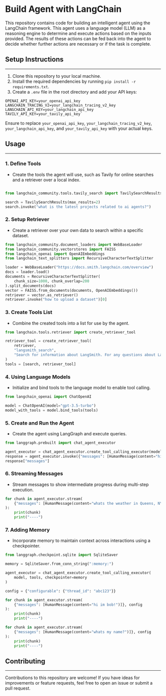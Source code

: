 Build Agent with LangChain
==========================



This repository contains code for building an intelligent agent using the LangChain framework. This agent uses a language model (LLM) as a reasoning engine to determine and execute actions based on the inputs provided. The results of these actions can be fed back into the agent to decide whether further actions are necessary or if the task is complete.

Setup Instructions
------------------

* * * * *

1.  Clone this repository to your local machine.
2.  Install the required dependencies by running `pip install -r requirements.txt`.
3.  Create a `.env` file in the root directory and add your API keys:


```
OPENAI_API_KEY=your_openai_api_key
LANGCHAIN_TRACING_V2=your_langchain_tracing_v2_key
LANGCHAIN_API_KEY=your_langchain_api_key
TAVILY_API_KEY=your_tavily_api_key`
```

Ensure to replace `your_openai_api_key`, `your_langchain_tracing_v2_key`, `your_langchain_api_key`, and `your_tavily_api_key` with your actual keys.

Usage
-----

* * * * *

### 1\. Define Tools

-   Create the tools the agent will use, such as Tavily for online searches and a retriever over a local index.

```python

from langchain_community.tools.tavily_search import TavilySearchResults

search = TavilySearchResults(max_results=2)
search.invoke("what is the latest projects related to ai agents?")
```

### 2\. Setup Retriever

-   Create a retriever over your own data to search within a specific dataset.



```python
from langchain_community.document_loaders import WebBaseLoader
from langchain_community.vectorstores import FAISS
from langchain_openai import OpenAIEmbeddings
from langchain_text_splitters import RecursiveCharacterTextSplitter

loader = WebBaseLoader("https://docs.smith.langchain.com/overview")
docs = loader.load()
documents = RecursiveCharacterTextSplitter(
    chunk_size=1000, chunk_overlap=200
).split_documents(docs)
vector = FAISS.from_documents(documents, OpenAIEmbeddings())
retriever = vector.as_retriever()
retriever.invoke("how to upload a dataset")[0]
```

### 3\. Create Tools List

-   Combine the created tools into a list for use by the agent.


```python
from langchain.tools.retriever import create_retriever_tool

retriever_tool = create_retriever_tool(
    retriever,
    "langsmith_search",
    "Search for information about LangSmith. For any questions about LangSmith, you must use this tool!",
)
tools = [search, retriever_tool]
```

### 4\. Using Language Models

-   Initialize and bind tools to the language model to enable tool calling.



```python
from langchain_openai import ChatOpenAI

model = ChatOpenAI(model="gpt-3.5-turbo")
model_with_tools = model.bind_tools(tools)
```

### 5\. Create and Run the Agent

-   Create the agent using LangGraph and execute queries.

```python
from langgraph.prebuilt import chat_agent_executor

agent_executor = chat_agent_executor.create_tool_calling_executor(model, tools)
response = agent_executor.invoke({"messages": [HumanMessage(content="hi!")]})
response["messages"]
```

### 6\. Streaming Messages

-   Stream messages to show intermediate progress during multi-step execution.

```python
for chunk in agent_executor.stream(
    {"messages": [HumanMessage(content="whats the weather in Queens, NY?")]}
):
    print(chunk)
    print("----")
```

### 7\. Adding Memory

-   Incorporate memory to maintain context across interactions using a checkpointer.



```python
from langgraph.checkpoint.sqlite import SqliteSaver

memory = SqliteSaver.from_conn_string(":memory:")

agent_executor = chat_agent_executor.create_tool_calling_executor(
    model, tools, checkpointer=memory
)

config = {"configurable": {"thread_id": "abc123"}}

for chunk in agent_executor.stream(
    {"messages": [HumanMessage(content="hi im bob!")]}, config
):
    print(chunk)
    print("----")

for chunk in agent_executor.stream(
    {"messages": [HumanMessage(content="whats my name?")]}, config
):
    print(chunk)
    print("----")
```

Contributing
------------

* * * * *

Contributions to this repository are welcome! If you have ideas for improvements or feature requests, feel free to open an issue or submit a pull request.